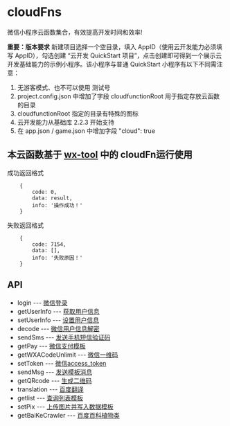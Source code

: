 # cloudFns

微信小程序云函数集合，有效提高开发时间和效率!

**重要：版本要求**
新建项目选择一个空目录，填入 AppID（使用云开发能力必须填写 AppID），勾选创建 “云开发 QuickStart 项目”，点击创建即可得到一个展示云开发基础能力的示例小程序。该小程序与普通 QuickStart 小程序有以下不同需注意：
1. 无游客模式、也不可以使用 测试号
2. project.config.json 中增加了字段 cloudfunctionRoot 用于指定存放云函数的目录
3. cloudfunctionRoot 指定的目录有特殊的图标
4. 云开发能力从基础库 2.2.3 开始支持
5. 在 app.json / game.json 中增加字段 "cloud": true


## 本云函数基于 [wx-tool](https://github.com/lxljl/wx-tool) 中的  cloudFn运行使用


成功返回格式
```
    {
        code: 0,
        data: result,
        info: '操作成功！'
    }

```

失败返回格式
```
    {
        code: 7154,
        data: [],
        info: '失败原因！'
    }

```


## API

* login --- [微信登录](https://github.com/lxljl/cloudFns/blob/master/doc/login.md)
* getUserInfo --- [获取用户信息](https://github.com/lxljl/cloudFns/blob/master/doc/getUserInfo.md)
* setUserInfo --- [设置用户信息](https://github.com/lxljl/cloudFns/blob/master/doc/setUserInfo.md)
* decode --- [微信用户信息解密](https://github.com/lxljl/cloudFns/blob/master/doc/decode.md)
* sendSms --- [发送手机短信验证码](https://github.com/lxljl/cloudFns/blob/master/doc/sendSms.md)
* getPay --- [微信支付模板](https://github.com/lxljl/cloudFns/blob/master/doc/getPay.md)
* getWXACodeUnlimit --- [微信一维码](https://github.com/lxljl/cloudFns/blob/master/doc/getWXACodeUnlimit.md)
* setToken --- [微信access_token](https://github.com/lxljl/cloudFns/blob/master/doc/setToken.md)
* sendMsg --- [发送模板消息](https://github.com/lxljl/cloudFns/blob/master/doc/sendMsg.md)
* getQRcode --- [生成二维码](https://github.com/lxljl/cloudFns/blob/master/doc/getQRcode.md)
* translation --- [百度翻译](https://github.com/lxljl/cloudFns/blob/master/doc/translation.md)
* getlist --- [查询列表模板](https://github.com/lxljl/cloudFns/blob/master/doc/getlist.md)
* setPix --- [上传图片并写入数据模板](https://github.com/lxljl/cloudFns/blob/master/doc/setPix.md)
* getBaiKeCrawler --- [百度百科植物类](https://github.com/lxljl/cloudFns/blob/master/doc/getBaiKeCrawler.md)